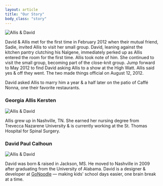 ```yaml
---
layout: article
title: "Our Story"
body_class: "story"
---
```

![Allis & David](/images/allis-and-david-standing.jpg)

David & Allis met for the first time in February 2012 when their mutual friend, Sadie, invited
Allis to visit her small group. David, leaning against the kitchen pantry
clutching his Nalgene, immediately perked up as Allis entered the room for the
first time. Allis took note of him. She continued to visit the small group,
becoming part of the close-knit group. Jump forward to May 2012
to find David asking Allis to a show at the High Watt. Allis said yes & off
they went. The two made things official on August 12, 2012.

David asked Allis to marry him a year & a half later on the patio of Caffé Nonna, one their
favorite restaurants.

### Georgia Allis Kersten

![Allis & David](/images/allis.jpg)

Allis grew up in Nashville, TN. She earned her nursing degree from Trevecca
Nazarene University & is currently working at the St. Thomas Hospital for
Spinal Surgery.

### David Paul Calhoun

![Allis & David](/images/david.jpg)

David was born & raised in Jackson, MS. He moved to Nashville in 2009 after
graduating from the University of Alabama. David is a designer & developer at
[GoNoodle](http://gonoodle.com) —  making kids' school days easier, one
brain break at a time.
